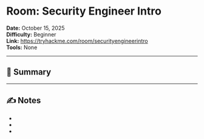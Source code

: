 # Room: Security Engineer Intro

**Date:** October 15, 2025  
**Difficulty:** Beginner  
**Link:** https://tryhackme.com/room/securityengineerintro  
**Tools:** None  

---

## 🧭 Summary


---

## ✍️ Notes
- 
- 
- 
